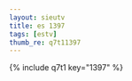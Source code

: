 ```yaml
--- 
layout: sieutv
title: es 1397
tags: [estv]
thumb_re: q7t11397
---
```

{% include q7t1 key="1397" %} 
